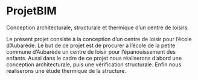 # ProjetBIM
Conception architecturale, structurale et thermique d’un centre de loisirs.


Le présent projet consiste à la conception d’un centre de loisir pour l’école d’Aubarède. Le but de ce projet est de procurer à l’école de la petite commune d’Aubarède un centre de loisir pour l’épanouissement des enfants. Aussi dans le cadre de ce projet nous réaliserons d’abord une conception architecturale, puis une vérification structurale. Enfin nous réaliserons une étude thermique de la structure.
